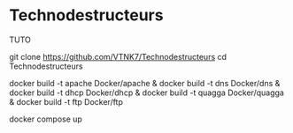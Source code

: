 # Technodestructeurs


TUTO 

git clone https://github.com/VTNK7/Technodestructeurs
cd Technodestructeurs

docker build -t apache Docker/apache &
docker build -t dns Docker/dns &
docker build -t dhcp Docker/dhcp &
docker build -t quagga Docker/quagga &
docker build -t ftp Docker/ftp

docker compose up